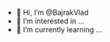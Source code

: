 - 👋 Hi, I’m @BajrakVlad
- 👀 I’m interested in ...
- 🌱 I’m currently learning ...



<!---
BajrakVlad/BajrakVlad is a ✨ special ✨ repository because its `README.md` (this file) appears on your GitHub profile.
You can click the Preview link to take a look at your changes.
--->
